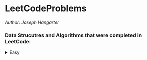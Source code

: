 # LeetCodeProblems

*Author: Joseph Hangarter*

### Data Strucutres and Algorithms that were completed in LeetCode:

<details>
<summary>Easy</summary>

* [Find Numbers with Even Number of Digits](https://github.com/JCode1986/LeetCodeProblems/tree/master/Easy/EvenNumberOfDigits/NumberWithEvenNumberOfDigits)

</details>
